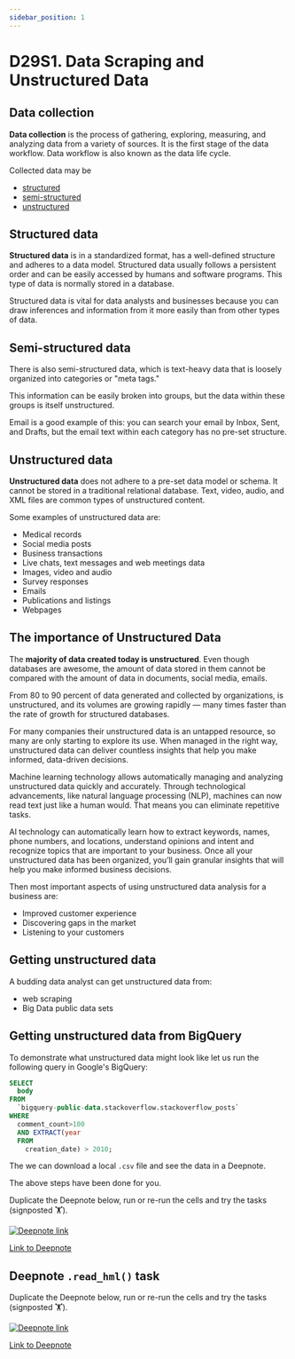 ```yaml
---
sidebar_position: 1
---
```


# D29S1. Data Scraping and Unstructured Data

## Data collection

**Data collection** is the process of gathering, exploring, measuring, and analyzing data from a variety of sources. It is the first stage of the data workflow. Data workflow is also known as the data life cycle.

Collected data may be

- [structured](#structured-data)
- [semi-structured](#semi-structured-data)
- [unstructured](#unstructured-data)

## Structured data

**Structured data** is in a standardized format, has a well-defined structure and adheres to a data model. Structured data usually follows a persistent order and can be easily accessed by humans and software programs. This type of data is normally stored in a database.

Structured data is vital for data analysts and businesses because you can draw inferences and information from it more easily than from other types of data.

## Semi-structured data

There is also semi-structured data, which is text-heavy data that is loosely organized into categories or "meta tags."

This information can be easily broken into groups, but the data within these groups is itself unstructured.

Email is a good example of this: you can search your email by Inbox, Sent, and Drafts, but the email text within each category has no pre-set structure.

## Unstructured data

**Unstructured data** does not adhere to a pre-set data model or schema. It cannot be stored in a traditional relational database. Text, video, audio, and XML files are common types of unstructured content.

Some examples of unstructured data are:

- Medical records
- Social media posts
- Business transactions
- Live chats, text messages and web meetings data
- Images, video and audio
- Survey responses
- Emails
- Publications and listings
- Webpages

## The importance of Unstructured Data

The **majority of data created today is unstructured**.
Even though databases are awesome, the amount of data stored in them cannot be compared with the amount of data in documents, social media, emails.

From 80 to 90 percent of data generated and collected by organizations, is unstructured, and its volumes are growing rapidly — many times faster than the rate of growth for structured databases.

For many companies their unstructured data is an untapped resource, so many are only starting to explore its use. When managed in the right way, unstructured data can deliver countless insights that help you make informed, data-driven decisions.

Machine learning technology allows automatically managing and analyzing unstructured data quickly and accurately. Through technological advancements, like natural language processing (NLP), machines can now read text just like a human would. That means you can eliminate repetitive tasks.

AI technology can automatically learn how to extract keywords, names, phone numbers, and locations, understand opinions and intent and recognize topics that are important to your business. Once all your unstructured data has been organized, you’ll gain granular insights that will help you make informed business decisions.

Then most important aspects of using unstructured data analysis for a business are:

- Improved customer experience
- Discovering gaps in the market
- Listening to your customers

## Getting unstructured data

A budding data analyst can get unstructured data from:

- web scraping
- Big Data public data sets

## Getting unstructured data from BigQuery

To demonstrate what unstructured data might look like let us run the following query in Google's BigQuery:

```sql
SELECT
  body
FROM
  `bigquery-public-data.stackoverflow.stackoverflow_posts`
WHERE
  comment_count>100
  AND EXTRACT(year
  FROM
    creation_date) > 2010;
```

The we can download a local `.csv` file and see the data in a Deepnote.

The above steps have been done for you.

Duplicate the Deepnote below, run or re-run the cells and try the tasks (signposted 🏋️).

[<img
    src="/img/icons/deepnote-logo.svg"
    alt="Deepnote link"
/>](https://deepnote.com/project/unstructured-mUNghsCPTjCRWmdfxPjCWQ/%2Fnotebook.ipynb)

[Link to Deepnote](https://deepnote.com/project/unstructured-mUNghsCPTjCRWmdfxPjCWQ/%2Fnotebook.ipynb)

## Deepnote `.read_hml()` task

Duplicate the Deepnote below, run or re-run the cells and try the tasks (signposted 🏋️).

[<img
    src="/img/icons/deepnote-logo.svg"
    alt="Deepnote link"
/>](https://deepnote.com/project/web-scraping-5UUgkwwFTIaM0rpO1oU3xQ/%2Fnotebook.ipynb)

[Link to Deepnote](https://deepnote.com/project/web-scraping-5UUgkwwFTIaM0rpO1oU3xQ/%2Fnotebook.ipynb)